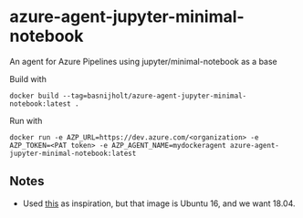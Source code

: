 # azure-agent-jupyter-minimal-notebook
An agent for Azure Pipelines using jupyter/minimal-notebook as a base

Build with
```
docker build --tag=basnijholt/azure-agent-jupyter-minimal-notebook:latest .
```

Run with
```
docker run -e AZP_URL=https://dev.azure.com/<organization> -e AZP_TOKEN=<PAT token> -e AZP_AGENT_NAME=mydockeragent azure-agent-jupyter-minimal-notebook:latest
```

## Notes
* Used [this](https://docs.microsoft.com/en-us/azure/devops/pipelines/agents/docker?view=azure-devops) as inspiration, but that image is Ubuntu 16, and we want 18.04.
